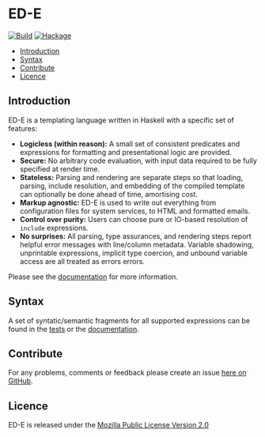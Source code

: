 # ED-E

[![Build][build-badge]][build]
[![Hackage][hackage-badge]][hackage]

[build]: https://github.com/brendanhay/ede/actions
[build-badge]: https://github.com/brendanhay/ede/workflows/Build/badge.svg
[hackage]: http://hackage.haskell.org/package/ede
[hackage-badge]: https://img.shields.io/hackage/v/ede.svg?style=flat

* [Introduction](#introduction)
* [Syntax](#syntax)
* [Contribute](#contribute)
* [Licence](#licence)


## Introduction

ED-E is a templating language written in Haskell with a specific set of features:

* **Logicless (within reason):** A small set of consistent predicates and expressions for formatting and presentational logic are provided.
* **Secure:** No arbitrary code evaluation, with input data required to be fully specified at render time.
* **Stateless:** Parsing and rendering are separate steps so that loading, parsing, include resolution, and embedding of the compiled template can optionally be done ahead of time, amortising cost.
* **Markup agnostic:** ED-E is used to write out everything from configuration files for system services, to HTML and formatted emails.
* **Control over purity:** Users can choose pure or IO-based resolution of `include` expressions.
* **No surprises:** All parsing, type assurances, and rendering steps report helpful error messages with line/column metadata. Variable shadowing, unprintable expressions, implicit type coercion, and unbound variable access are all treated as errors errors.

Please see the [documentation](http://brendanhay.github.io/ede/Text-EDE.html)
for more information.


## Syntax

A set of syntatic/semantic fragments for all supported expressions can be
found in the [tests](test/resources) or the [documentation](http://brendanhay.github.io/ede/Text-EDE.html#syntax).


## Contribute

For any problems, comments or feedback please create an issue [here on GitHub](github.com/brendanhay/ede/issues).


## Licence

ED-E is released under the [Mozilla Public License Version 2.0](http://www.mozilla.org/MPL/)
